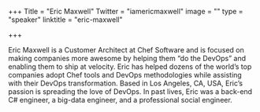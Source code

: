 +++
Title = "Eric Maxwell"
Twitter = "iamericmaxwell"
image = ""
type = "speaker"
linktitle = "eric-maxwell"

+++

Eric Maxwell is a Customer Architect at Chef Software and is focused on making companies more awesome by helping them “do the DevOps” and enabling them to ship at velocity. Eric has helped dozens of the world’s top companies adopt Chef tools and DevOps methodologies while assisting with their DevOps transformation. Based in Los Angeles, CA, USA, Eric’s passion is spreading the love of DevOps. In past lives, Eric was a back-end C# engineer, a big-data engineer, and a professional social engineer.